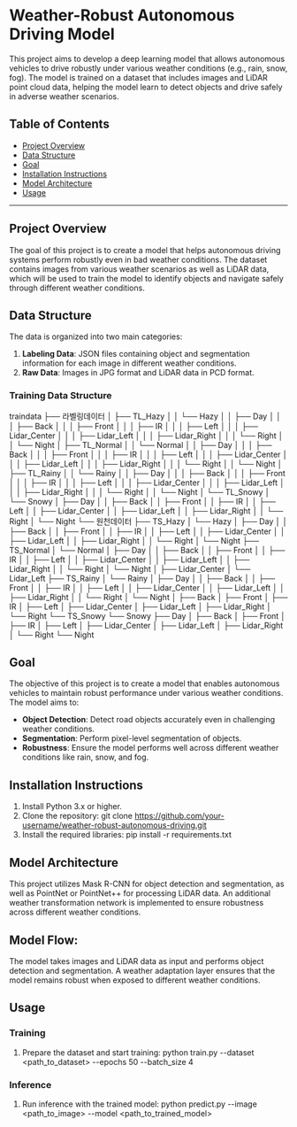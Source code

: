 # Weather-Robust Autonomous Driving Model

This project aims to develop a deep learning model that allows autonomous vehicles to drive robustly under various weather conditions (e.g., rain, snow, fog). The model is trained on a dataset that includes images and LiDAR point cloud data, helping the model learn to detect objects and drive safely in adverse weather scenarios.

## Table of Contents
- [Project Overview](#project-overview)
- [Data Structure](#data-structure)
- [Goal](#goal)
- [Installation Instructions](#installation-instructions)
- [Model Architecture](#model-architecture)
- [Usage](#usage)

---

## Project Overview

The goal of this project is to create a model that helps autonomous driving systems perform robustly even in bad weather conditions. The dataset contains images from various weather scenarios as well as LiDAR data, which will be used to train the model to identify objects and navigate safely through different weather conditions.

## Data Structure

The data is organized into two main categories:
1. **Labeling Data**: JSON files containing object and segmentation information for each image in different weather conditions.
2. **Raw Data**: Images in JPG format and LiDAR data in PCD format.

### Training Data Structure

traindata ├── 라벨링데이터 │ ├── TL_Hazy │ │ └── Hazy │ │ ├── Day │ │ │ ├── Back │ │ │ ├── Front │ │ │ ├── IR │ │ │ ├── Left │ │ │ ├── Lidar_Center │ │ │ ├── Lidar_Left │ │ │ ├── Lidar_Right │ │ │ └── Right │ │ └── Night │ ├── TL_Normal │ │ └── Normal │ │ ├── Day │ │ │ ├── Back │ │ │ ├── Front │ │ │ ├── IR │ │ │ ├── Left │ │ │ ├── Lidar_Center │ │ │ ├── Lidar_Left │ │ │ ├── Lidar_Right │ │ │ └── Right │ │ └── Night │ ├── TL_Rainy │ │ └── Rainy │ │ ├── Day │ │ │ ├── Back │ │ │ ├── Front │ │ │ ├── IR │ │ │ ├── Left │ │ │ ├── Lidar_Center │ │ │ ├── Lidar_Left │ │ │ ├── Lidar_Right │ │ │ └── Right │ │ └── Night │ └── TL_Snowy │ └── Snowy │ ├── Day │ │ ├── Back │ │ ├── Front │ │ ├── IR │ │ ├── Left │ │ ├── Lidar_Center │ │ ├── Lidar_Left │ │ ├── Lidar_Right │ │ └── Right │ └── Night └── 원천데이터 ├── TS_Hazy │ └── Hazy │ ├── Day │ │ ├── Back │ │ ├── Front │ │ ├── IR │ │ ├── Left │ │ ├── Lidar_Center │ │ ├── Lidar_Left │ │ ├── Lidar_Right │ │ └── Right │ └── Night ├── TS_Normal │ └── Normal │ ├── Day │ │ ├── Back │ │ ├── Front │ │ ├── IR │ │ ├── Left │ │ ├── Lidar_Center │ │ ├── Lidar_Left │ │ ├── Lidar_Right │ │ └── Right │ └── Night │ ├── Lidar_Center │ └── Lidar_Left ├── TS_Rainy │ └── Rainy │ ├── Day │ │ ├── Back │ │ ├── Front │ │ ├── IR │ │ ├── Left │ │ ├── Lidar_Center │ │ ├── Lidar_Left │ │ ├── Lidar_Right │ │ └── Right │ └── Night │ ├── Back │ ├── Front │ ├── IR │ ├── Left │ ├── Lidar_Center │ ├── Lidar_Left │ ├── Lidar_Right │ └── Right └── TS_Snowy └── Snowy ├── Day │ ├── Back │ ├── Front │ ├── IR │ ├── Left │ ├── Lidar_Center │ ├── Lidar_Left │ ├── Lidar_Right │ └── Right └── Night


## Goal

The objective of this project is to create a model that enables autonomous vehicles to maintain robust performance under various weather conditions. The model aims to:
- **Object Detection**: Detect road objects accurately even in challenging weather conditions.
- **Segmentation**: Perform pixel-level segmentation of objects.
- **Robustness**: Ensure the model performs well across different weather conditions like rain, snow, and fog.

## Installation Instructions

1. Install Python 3.x or higher.
2. Clone the repository:
   git clone https://github.com/your-username/weather-robust-autonomous-driving.git
3. Install the required libraries:
   pip install -r requirements.txt

## Model Architecture

This project utilizes Mask R-CNN for object detection and segmentation, as well as PointNet or PointNet++ for processing LiDAR data. An additional weather transformation network is implemented to ensure robustness across different weather conditions.

## Model Flow:

The model takes images and LiDAR data as input and performs object detection and segmentation.
A weather adaptation layer ensures that the model remains robust when exposed to different weather conditions.

## Usage
### Training

1. Prepare the dataset and start training:
   python train.py --dataset <path_to_dataset> --epochs 50 --batch_size 4
### Inference

1. Run inference with the trained model:
   python predict.py --image <path_to_image> --model <path_to_trained_model>
